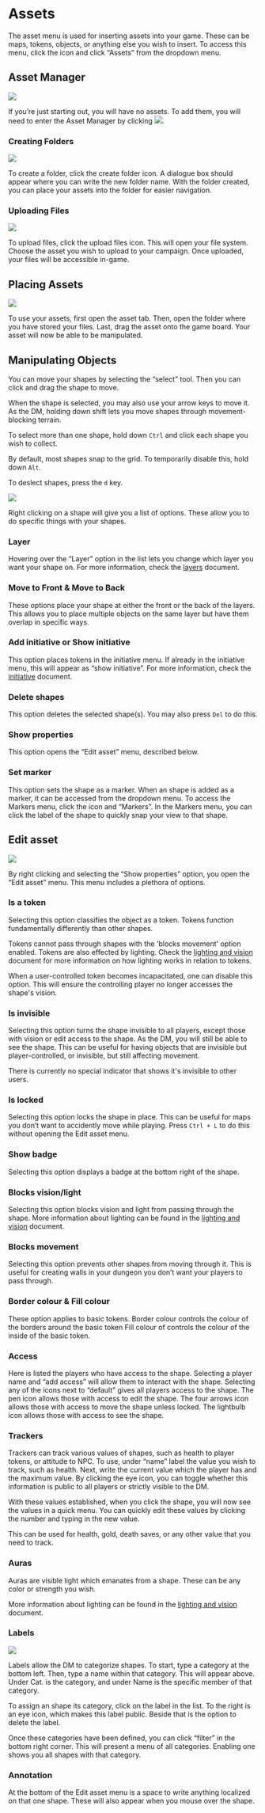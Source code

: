 # Assets

The asset menu is used for inserting assets into your game. 
These can be maps, tokens, objects, or anything else you wish to insert. 
To access this menu, click the <font-awesome :icon="['fas', 'cog']"/> icon and click “Assets” from the dropdown menu.

## Asset Manager

![](./asset-manager.png)

If you’re just starting out, you will have no assets. 
To add them, you will need to enter the Asset Manager by clicking ![](./assets-link.png).

### Creating Folders

![](./asset-manager-create-folder.png)

To create a folder, click the create folder icon.
A dialogue box should appear where you can write the new folder name.
With the folder created, you can place your assets into the folder for easier navigation.

### Uploading Files

![](./asset-manager-upload-files.png)

To upload files, click the upload files icon.
This will open your file system.
Choose the asset you wish to upload to your campaign.
Once uploaded, your files will be accessible in-game. 

## Placing Assets

![](./asset-example.gif)

To use your assets, first open the asset tab. 
Then, open the folder where you have stored your files.
Last, drag the asset onto the game board. 
Your asset will now be able to be manipulated.

## Manipulating Objects

You can move your shapes by selecting the “select” tool.
Then you can click and drag the shape to move.

When the shape is selected, you may also use your arrow keys to move it.
As the DM, holding down shift lets you move shapes through movement-blocking terrain.

To select more than one shape, hold down ```Ctrl``` and click each shape you wish to collect.

By default, most shapes snap to the grid.
To temporarily disable this, hold down ```Alt```. 

To deslect shapes, press the ```d``` key. 

![](./asset-list.png)

Right clicking on a shape will give you a list of options.
These allow you to do specific things with your shapes.

### Layer

Hovering over the “Layer” option in the list lets you change which layer you want your shape on.
For more information, check the [layers](/docs/dm/layers/) document.

### Move to Front & Move to Back

These options place your shape at either the front or the back of the layers.
This allows you to place multiple objects on the same layer but have them overlap in specific ways.

### Add initiative or Show initiative

This option places tokens in the initiative menu.
If already in the initiative menu, this will appear as “show initiative”.
For more information, check the [initiative](/docs/tools/intiative/) document.

### Delete shapes

This option deletes the selected shape(s).
You may also press ```Del``` to do this.

### Show properties

This option opens the “Edit asset” menu, described below.

### Set marker

This option sets the shape as a marker.
When an shape is added as a marker, it can be accessed from the dropdown menu.
To access the Markers menu, click the <font-awesome :icon="['fas', 'cog']"/> icon and “Markers”.
In the Markers menu, you can click the label of the shape to quickly snap your view to that shape.

## Edit asset

![](./edit-asset.png)

By right clicking and selecting the “Show properties” option, you open the “Edit asset” menu.
This menu includes a plethora of options.

### Is a token

Selecting this option classifies the object as a token. 
Tokens function fundamentally differently than other shapes.

Tokens cannot pass through shapes with the 'blocks movement' option enabled. 
Tokens are also effected by lighting.
Check the [lighting and vision](/docs/dm/light-shadows/) document for more information on how lighting works in relation to tokens.

When a user-controlled token becomes incapacitated, one can disable this option. 
This will ensure the controlling player no longer accesses the shape's vision.

### Is invisible

Selecting this option turns the shape invisible to all players, except those with vision or edit access to the shape.
As the DM, you will still be able to see the shape.
This can be useful for having objects that are invisible but player-controlled, or invisible, but still affecting movement. 

There is currently no special indicator that shows it's invisible to other users. 

### Is locked

Selecting this option locks the shape in place.
This can be useful for maps you don’t want to accidently move while playing.
Press ```Ctrl + L``` to do this without opening the Edit asset menu.

### Show badge

Selecting this option displays a badge at the bottom right of the shape.

### Blocks vision/light

Selecting this option blocks vision and light from passing through the shape.
More information about lighting can be found in the [lighting and vision](/docs/dm/light-shadows/) document.

### Blocks movement

Selecting this option prevents other shapes from moving through it.
This is useful for creating walls in your dungeon you don’t want your players to pass through.

### Border colour & Fill colour

These option applies to basic tokens.
Border colour controls the colour of the borders around the basic token
Fill colour of controls the colour of the inside of the basic token.

### Access

Here is listed the players who have access to the shape.
Selecting a player name and “add access” will allow them to interact with the shape.
Selecting any of the icons next to “default” gives all players access to the shape.
The pen icon allows those with access to edit the shape.
The four arrows icon allows those with access to move the shape unless locked.
The lightbulb icon allows those with access to see the shape. 

### Trackers

Trackers can track various values of shapes, such as health to player tokens, or attitude to NPC.
To use, under “name” label the value you wish to track, such as health.
Next, write the current value which the player has and the maximum value.
By clicking the eye icon, you can toggle whether this information is public to all players or strictly visible to the DM.

With these values established, when you click the shape, you will now see the values in a quick menu.
You can quickly edit these values by clicking the number and typing in the new value.

This can be used for health, gold, death saves, or any other value that you need to track. 

### Auras

Auras are visible light which emanates from a shape.
These can be any color or strength you wish.

More information about lighting can be found in the [lighting and vision](/docs/dm/light-shadows/) document.

### Labels

![](./label-manager.png)

Labels allow the DM to categorize shapes.
To start, type a category at the bottom left.
Then, type a name within that category.
This will appear above.
Under Cat. is the category, and under Name is the specific member of that category.

To assign an shape its category, click on the label in the list.
To the right is an eye icon, which makes this label public.
Beside that is the option to delete the label.

Once these categories have been defined, you can click “filter” in the bottom right corner.
This will present a menu of all categories.
Enabling one shows you all shapes with that category.

### Annotation

At the bottom of the Edit asset menu is a space to write anything localized on that one shape.
These will also appear when you mouse over the shape.
